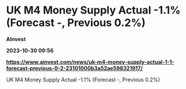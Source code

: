 # UK M4 Money Supply Actual -1.1% (Forecast -, Previous 0.2%)
**AInvest**

**2023-10-30 09:56**

**https://www.ainvest.com/news/uk-m4-money-supply-actual-1-1-forecast-previous-0-2-23101000b3a52ae598321917/**

UK M4 Money Supply Actual -1.1% (Forecast -, Previous 0.2%)